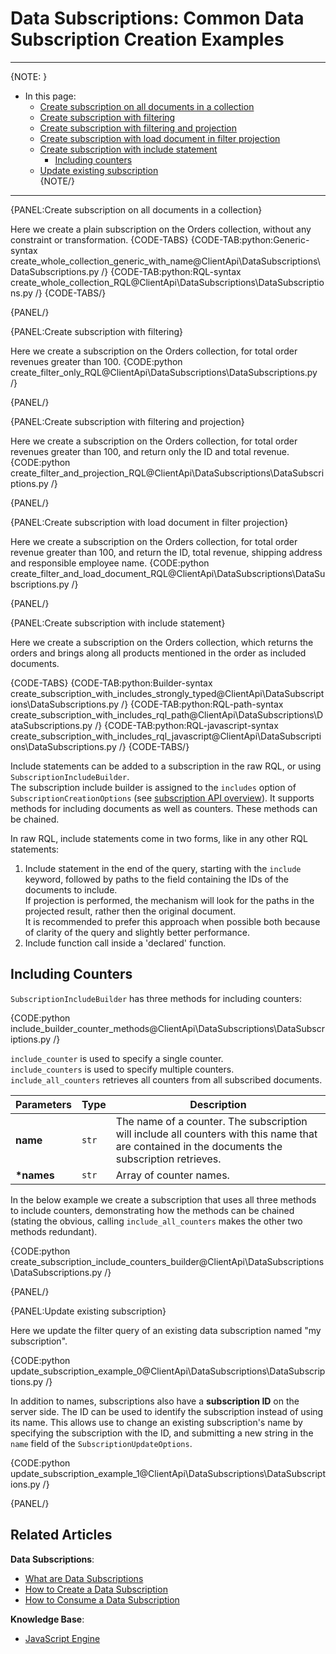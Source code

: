 # Data Subscriptions: Common Data Subscription Creation Examples

---

{NOTE: }

* In this page:  
   * [Create subscription on all documents in a collection](../../../client-api/data-subscriptions/creation/examples#create-subscription-on-all-documents-in-a-collection)  
   * [Create subscription with filtering](../../../client-api/data-subscriptions/creation/examples#create-subscription-with-filtering)  
   * [Create subscription with filtering and projection](../../../client-api/data-subscriptions/creation/examples#create-subscription-with-filtering-and-projection)  
   * [Create subscription with load document in filter projection](../../../client-api/data-subscriptions/creation/examples#create-subscription-with-load-document-in-filter-projection)  
   * [Create subscription with include statement](../../../client-api/data-subscriptions/creation/examples#create-subscription-with-include-statement)  
      * [Including counters](../../../client-api/data-subscriptions/creation/examples#including-counters)  
   * [Update existing subscription](../../../client-api/data-subscriptions/creation/examples#update-existing-subscription)  
{NOTE/}

---

{PANEL:Create subscription on all documents in a collection}

Here we create a plain subscription on the Orders collection, without any constraint or transformation.
{CODE-TABS}
{CODE-TAB:python:Generic-syntax create_whole_collection_generic_with_name@ClientApi\DataSubscriptions\DataSubscriptions.py /}
{CODE-TAB:python:RQL-syntax create_whole_collection_RQL@ClientApi\DataSubscriptions\DataSubscriptions.py /}
{CODE-TABS/}

{PANEL/}

{PANEL:Create subscription with filtering}

Here we create a subscription on the Orders collection, for total order revenues greater than 100.
{CODE:python create_filter_only_RQL@ClientApi\DataSubscriptions\DataSubscriptions.py /}

{PANEL/}

{PANEL:Create subscription with filtering and projection}

Here we create a subscription on the Orders collection, for total order revenues greater than 100,
and return only the ID and total revenue.
{CODE:python create_filter_and_projection_RQL@ClientApi\DataSubscriptions\DataSubscriptions.py /}

{PANEL/}

{PANEL:Create subscription with load document in filter projection}

Here we create a subscription on the Orders collection, for total order revenue greater than 100, 
and return the ID, total revenue, shipping address and responsible employee name.
{CODE:python create_filter_and_load_document_RQL@ClientApi\DataSubscriptions\DataSubscriptions.py /}

{PANEL/}

{PANEL:Create subscription with include statement}

Here we create a subscription on the Orders collection, which returns the orders and brings along 
all products mentioned in the order as included documents.  

{CODE-TABS}
{CODE-TAB:python:Builder-syntax create_subscription_with_includes_strongly_typed@ClientApi\DataSubscriptions\DataSubscriptions.py /}
{CODE-TAB:python:RQL-path-syntax create_subscription_with_includes_rql_path@ClientApi\DataSubscriptions\DataSubscriptions.py /}
{CODE-TAB:python:RQL-javascript-syntax create_subscription_with_includes_rql_javascript@ClientApi\DataSubscriptions\DataSubscriptions.py /}
{CODE-TABS/}

Include statements can be added to a subscription in the raw RQL, or using `SubscriptionIncludeBuilder`.  
The subscription include builder is assigned to the `includes` option of `SubscriptionCreationOptions` 
(see [subscription API overview](../../../client-api/data-subscriptions/creation/api-overview)). 
It supports methods for including documents as well as counters. These methods can be chained.  

In raw RQL, include statements come in two forms, like in any other RQL statements:  

1. Include statement in the end of the query, starting with the `include` keyword, followed by paths to the 
   field containing the IDs of the documents to include.  
   If projection is performed, the mechanism will look for the paths in the projected result, rather then the 
   original document.  
   It is recommended to prefer this approach when possible both because of clarity of the query and slightly 
   better performance.  
2. Include function call inside a 'declared' function.  

## Including Counters

`SubscriptionIncludeBuilder` has three methods for including counters:  

{CODE:python include_builder_counter_methods@ClientApi\DataSubscriptions\DataSubscriptions.py /}

`include_counter` is used to specify a single counter.  
`include_counters` is used to specify multiple counters.  
`include_all_counters` retrieves all counters from all subscribed documents.  

| Parameters | Type | Description |
| - | - | - |
| **name** | `str` | The name of a counter. The subscription will include all counters with this name that are contained in the documents the subscription retrieves. |
| **\*names** | `str` | Array of counter names. |

In the below example we create a subscription that uses all three methods to include counters, demonstrating 
how the methods can be chained (stating the obvious, calling `include_all_counters` makes the other two methods 
redundant).  

{CODE:python create_subscription_include_counters_builder@ClientApi\DataSubscriptions\DataSubscriptions.py /}

{PANEL/}


{PANEL:Update existing subscription}

Here we update the filter query of an existing data subscription named "my subscription".  

{CODE:python update_subscription_example_0@ClientApi\DataSubscriptions\DataSubscriptions.py /}

In addition to names, subscriptions also have a **subscription ID** on the server side. The 
ID can be used to identify the subscription instead of using its name. This allows use to change 
an existing subscription's name by specifying the subscription with the ID, and submitting 
a new string in the `name` field of the `SubscriptionUpdateOptions`.  

{CODE:python update_subscription_example_1@ClientApi\DataSubscriptions\DataSubscriptions.py /}

{PANEL/}

## Related Articles

**Data Subscriptions**:

- [What are Data Subscriptions](../../../client-api/data-subscriptions/what-are-data-subscriptions)
- [How to Create a Data Subscription](../../../client-api/data-subscriptions/creation/how-to-create-data-subscription)
- [How to Consume a Data Subscription](../../../client-api/data-subscriptions/consumption/how-to-consume-data-subscription)

**Knowledge Base**:

- [JavaScript Engine](../../../server/kb/javascript-engine)
